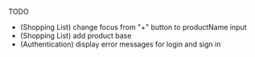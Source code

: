 TODO
  - (Shopping List) change focus from "+" button to productName input 
  - (Shopping List) add product base
  - (Authentication) display error messages for login and sign in
